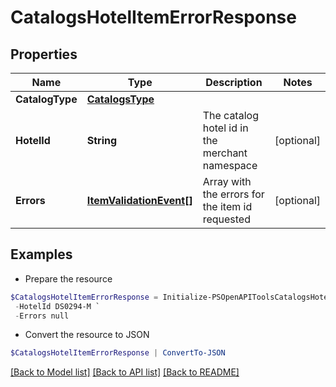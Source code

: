 # CatalogsHotelItemErrorResponse
## Properties

Name | Type | Description | Notes
------------ | ------------- | ------------- | -------------
**CatalogType** | [**CatalogsType**](CatalogsType.md) |  | 
**HotelId** | **String** | The catalog hotel id in the merchant namespace | [optional] 
**Errors** | [**ItemValidationEvent[]**](ItemValidationEvent.md) | Array with the errors for the item id requested | [optional] 

## Examples

- Prepare the resource
```powershell
$CatalogsHotelItemErrorResponse = Initialize-PSOpenAPIToolsCatalogsHotelItemErrorResponse  -CatalogType null `
 -HotelId DS0294-M `
 -Errors null
```

- Convert the resource to JSON
```powershell
$CatalogsHotelItemErrorResponse | ConvertTo-JSON
```

[[Back to Model list]](../README.md#documentation-for-models) [[Back to API list]](../README.md#documentation-for-api-endpoints) [[Back to README]](../README.md)

